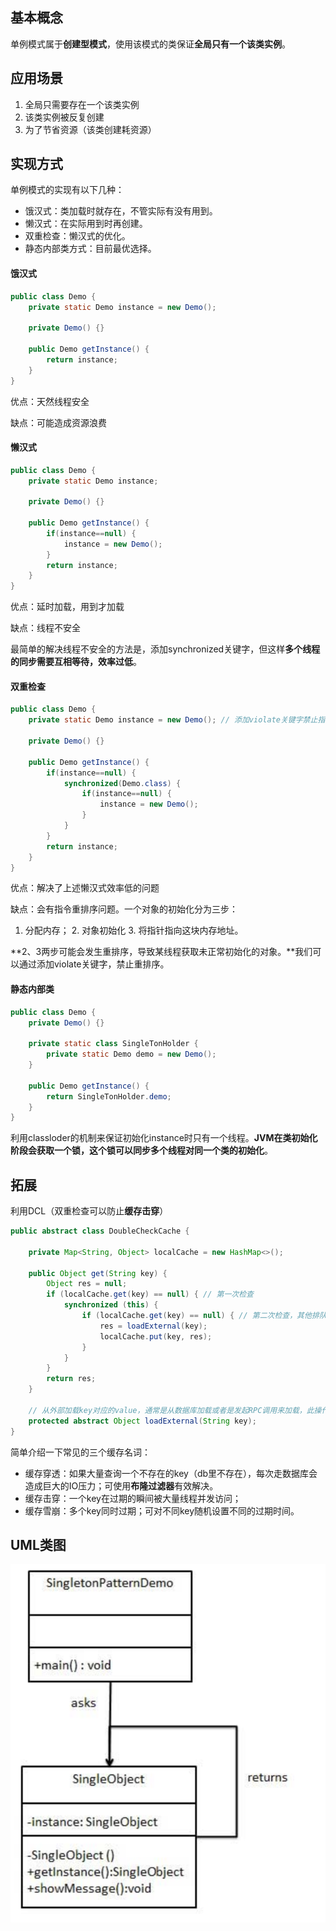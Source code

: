 ## 基本概念

单例模式属于**创建型模式**，使用该模式的类保证**全局只有一个该类实例**。



## 应用场景

1. 全局只需要存在一个该类实例
2. 该类实例被反复创建
3. 为了节省资源（该类创建耗资源）



## 实现方式

单例模式的实现有以下几种：

- 饿汉式：类加载时就存在，不管实际有没有用到。
- 懒汉式：在实际用到时再创建。
- 双重检查：懒汉式的优化。
- 静态内部类方式：目前最优选择。

#### 饿汉式

```java
public class Demo {
	private static Demo instance = new Demo();
    
    private Demo() {}
    
    public Demo getInstance() {
        return instance;
    }
}
```

优点：天然线程安全

缺点：可能造成资源浪费

#### 懒汉式
```java
public class Demo {
	private static Demo instance;
    
    private Demo() {}
    
    public Demo getInstance() {
        if(instance==null) {
            instance = new Demo();
        }
        return instance;
    }
}
```
优点：延时加载，用到才加载

缺点：线程不安全

最简单的解决线程不安全的方法是，添加synchronized关键字，但这样**多个线程的同步需要互相等待，效率过低**。

#### 双重检查

```java
public class Demo {
	private static Demo instance = new Demo(); // 添加violate关键字禁止指令重排序才能完全保证单例
    
    private Demo() {}
    
    public Demo getInstance() {
		if(instance==null) {
            synchronized(Demo.class) {
                if(instance==null) {                
		            instance = new Demo();                
                }
            }
        }
        return instance;
    }
}
```
优点：解决了上述懒汉式效率低的问题

缺点：会有指令重排序问题。一个对象的初始化分为三步：

1. 分配内存；
 	2. 对象初始化
 	3. 将指针指向这块内存地址。

**2、3两步可能会发生重排序，导致某线程获取未正常初始化的对象。**我们可以通过添加violate关键字，禁止重排序。

#### 静态内部类

```java
public class Demo {
	private Demo() {}
    
    private static class SingleTonHolder {
        private static Demo demo = new Demo();
    }
    
    public Demo getInstance() {
        return SingleTonHolder.demo;
    }
}
```

利用classloder的机制来保证初始化instance时只有一个线程。**JVM在类初始化阶段会获取一个锁，这个锁可以同步多个线程对同一个类的初始化**。



## 拓展

利用DCL（双重检查可以防止**缓存击穿**）

```java
public abstract class DoubleCheckCache {

    private Map<String, Object> localCache = new HashMap<>();

    public Object get(String key) {
        Object res = null;
        if (localCache.get(key) == null) { // 第一次检查
            synchronized (this) {
                if (localCache.get(key) == null) { // 第二次检查，其他排队请求获取锁的线程走到这里时已经能够看到缓存中的值了，也就不用再发起远程调用了
                    res = loadExternal(key);
                    localCache.put(key, res);
                }
            }
        }
        return res;
    }
    
    // 从外部加载key对应的value，通常是从数据库加载或者是发起RPC调用来加载，此操作是耗时的
    protected abstract Object loadExternal(String key);
}
```

简单介绍一下常见的三个缓存名词：

- 缓存穿透：如果大量查询一个不存在的key（db里不存在），每次走数据库会造成巨大的IO压力；可使用**布隆过滤器**有效解决。
- 缓存击穿：一个key在过期的瞬间被大量线程并发访问；
- 缓存雪崩：多个key同时过期；可对不同key随机设置不同的过期时间。



## UML类图

![image-20200209195632132](../../Resources/单例模式uml.png)

